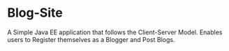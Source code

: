 # Blog-Site
A Simple Java EE application that follows the Client-Server Model. Enables users to Register themselves as a Blogger and Post Blogs.
